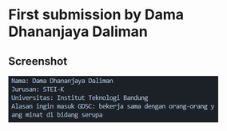 # First submission by Dama Dhananjaya Daliman

## Screenshot
![Screenshot](Screenshot_20221111_215657.png)
